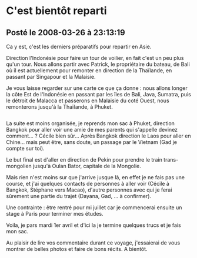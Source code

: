# C'est bientôt reparti
## Posté le 2008-03-26 à 23:13:19

Ca y est, c'est les derniers préparatifs pour repartir en Asie.

Direction l'Indonésie pour faire un tour de voilier, en fait c'est un peu plus qu'un tour. Nous allons partir avec Patrick, le propriétaire du bateau, de Bali où il est actuellement pour remonter en direction de la Thaïlande, en passant par Singapour et la Malaisie.

Je vous laisse regarder sur une carte ce que ça donne : nous allons longer la côte Est de l'Indonésie en passant par les îles de Bali, Java, Sumatra, puis le détroit de Malacca et passerons en Malaisie du coté Ouest, nous remonterons jusqu'à la Thaïlande, à Phuket.

<img src="http://dud.didoum.free.fr/upload/min/trip.png" alt="" />

La suite est moins organisée, je reprends mon sac à Phuket, direction Bangkok pour aller voir une amie de mes parents qui s'appelle devinez comment... ? Cécile bien sûr... Après Bangkok direction le Laos pour aller en Chine... mais peut être, sans doute, un passage par le Vietnam (Gad je compte sur toi).

Le but final est d'aller en direction de Pekin pour prendre le train trans-mongolien jusqu'à Oulan Bator, capitale de la Mongolie.

Mais rien n'est moins sur que j'arrive jusque là, en effet je ne fais pas une course, et j'ai quelques contacts de personnes à aller voir (Cécile à Bangkok, Stéphane vers Macao), d'autre personnes avec qui je ferai sûrement une partie du trajet (Dayana, Gad, ... à confirmer).

Une contrainte : être rentré pour mi juillet car je commencerai ensuite un stage à Paris pour terminer mes études.

Voila, je pars mardi 1er avril et d'ici la je termine quelques trucs et je fais mon sac.

Au plaisir de lire vos commentaire durant ce voyage, j'essaierai de vous montrer de belles photos et faire de bons récits. A bientôt.
